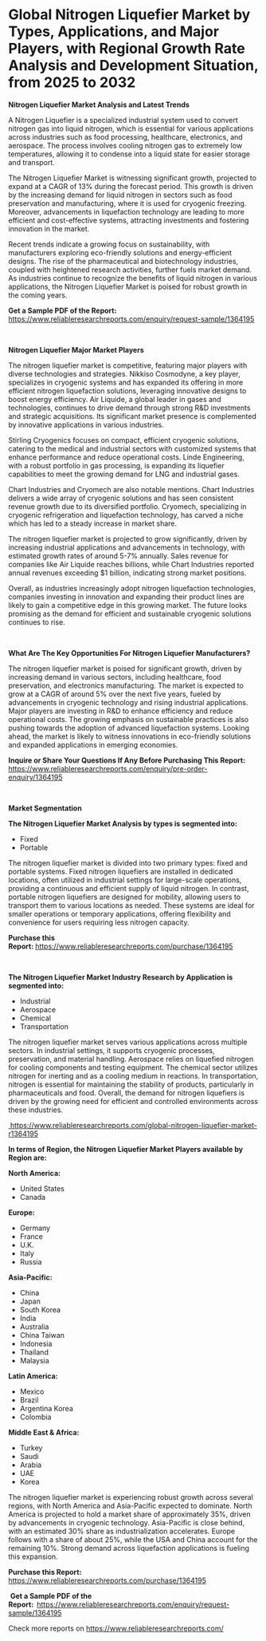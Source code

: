 <p><h1>Global Nitrogen Liquefier Market by Types, Applications, and Major Players, with Regional Growth Rate Analysis and Development Situation, from 2025 to 2032</h1></p><p><strong>Nitrogen Liquefier Market Analysis and Latest Trends</strong></p>
<p><p>A Nitrogen Liquefier is a specialized industrial system used to convert nitrogen gas into liquid nitrogen, which is essential for various applications across industries such as food processing, healthcare, electronics, and aerospace. The process involves cooling nitrogen gas to extremely low temperatures, allowing it to condense into a liquid state for easier storage and transport.</p><p>The Nitrogen Liquefier Market is witnessing significant growth, projected to expand at a CAGR of 13% during the forecast period. This growth is driven by the increasing demand for liquid nitrogen in sectors such as food preservation and manufacturing, where it is used for cryogenic freezing. Moreover, advancements in liquefaction technology are leading to more efficient and cost-effective systems, attracting investments and fostering innovation in the market.</p><p>Recent trends indicate a growing focus on sustainability, with manufacturers exploring eco-friendly solutions and energy-efficient designs. The rise of the pharmaceutical and biotechnology industries, coupled with heightened research activities, further fuels market demand. As industries continue to recognize the benefits of liquid nitrogen in various applications, the Nitrogen Liquefier Market is poised for robust growth in the coming years.</p></p>
<p><strong>Get a Sample PDF of the Report:&nbsp;</strong> <a href="https://www.reliableresearchreports.com/enquiry/request-sample/1364195?utm_campaign=3034&utm_medium=2&utm_source=Github&utm_content=ia&utm_term=10042025&utm_id=nitrogen-liquefier">https://www.reliableresearchreports.com/enquiry/request-sample/1364195</a></p>
<p>&nbsp;</p>
<p><strong>Nitrogen Liquefier Major Market Players</strong></p>
<p><p>The nitrogen liquefier market is competitive, featuring major players with diverse technologies and strategies. Nikkiso Cosmodyne, a key player, specializes in cryogenic systems and has expanded its offering in more efficient nitrogen liquefaction solutions, leveraging innovative designs to boost energy efficiency. Air Liquide, a global leader in gases and technologies, continues to drive demand through strong R&D investments and strategic acquisitions. Its significant market presence is complemented by innovative applications in various industries.</p><p>Stirling Cryogenics focuses on compact, efficient cryogenic solutions, catering to the medical and industrial sectors with customized systems that enhance performance and reduce operational costs. Linde Engineering, with a robust portfolio in gas processing, is expanding its liquefier capabilities to meet the growing demand for LNG and industrial gases.</p><p>Chart Industries and Cryomech are also notable mentions. Chart Industries delivers a wide array of cryogenic solutions and has seen consistent revenue growth due to its diversified portfolio. Cryomech, specializing in cryogenic refrigeration and liquefaction technology, has carved a niche which has led to a steady increase in market share.</p><p>The nitrogen liquefier market is projected to grow significantly, driven by increasing industrial applications and advancements in technology, with estimated growth rates of around 5-7% annually. Sales revenue for companies like Air Liquide reaches billions, while Chart Industries reported annual revenues exceeding $1 billion, indicating strong market positions.</p><p>Overall, as industries increasingly adopt nitrogen liquefaction technologies, companies investing in innovation and expanding their product lines are likely to gain a competitive edge in this growing market. The future looks promising as the demand for efficient and sustainable cryogenic solutions continues to rise.</p></p>
<p>&nbsp;</p>
<p><strong>What Are The Key Opportunities For Nitrogen Liquefier Manufacturers?</strong></p>
<p><p>The nitrogen liquefier market is poised for significant growth, driven by increasing demand in various sectors, including healthcare, food preservation, and electronics manufacturing. The market is expected to grow at a CAGR of around 5% over the next five years, fueled by advancements in cryogenic technology and rising industrial applications. Major players are investing in R&D to enhance efficiency and reduce operational costs. The growing emphasis on sustainable practices is also pushing towards the adoption of advanced liquefaction systems. Looking ahead, the market is likely to witness innovations in eco-friendly solutions and expanded applications in emerging economies.</p></p>
<p><strong>Inquire or Share Your Questions If Any Before Purchasing This Report:</strong> <a href="https://www.reliableresearchreports.com/enquiry/pre-order-enquiry/1364195?utm_campaign=3034&utm_medium=2&utm_source=Github&utm_content=ia&utm_term=10042025&utm_id=nitrogen-liquefier">https://www.reliableresearchreports.com/enquiry/pre-order-enquiry/1364195</a></p>
<p>&nbsp;</p>
<p><strong>Market Segmentation</strong></p>
<p><strong>The Nitrogen Liquefier Market Analysis by types is segmented into:</strong></p>
<p><ul><li>Fixed</li><li>Portable</li></ul></p>
<p><p>The nitrogen liquefier market is divided into two primary types: fixed and portable systems. Fixed nitrogen liquefiers are installed in dedicated locations, often utilized in industrial settings for large-scale operations, providing a continuous and efficient supply of liquid nitrogen. In contrast, portable nitrogen liquefiers are designed for mobility, allowing users to transport them to various locations as needed. These systems are ideal for smaller operations or temporary applications, offering flexibility and convenience for users requiring less nitrogen capacity.</p></p>
<p><strong>Purchase this Report:&nbsp;</strong><a href="https://www.reliableresearchreports.com/purchase/1364195?utm_campaign=3034&utm_medium=2&utm_source=Github&utm_content=ia&utm_term=10042025&utm_id=nitrogen-liquefier">https://www.reliableresearchreports.com/purchase/1364195</a></p>
<p>&nbsp;</p>
<p><strong>The Nitrogen Liquefier Market Industry Research by Application is segmented into:</strong></p>
<p><ul><li>Industrial</li><li>Aerospace</li><li>Chemical</li><li>Transportation</li></ul></p>
<p><p>The nitrogen liquefier market serves various applications across multiple sectors. In industrial settings, it supports cryogenic processes, preservation, and material handling. Aerospace relies on liquefied nitrogen for cooling components and testing equipment. The chemical sector utilizes nitrogen for inerting and as a cooling medium in reactions. In transportation, nitrogen is essential for maintaining the stability of products, particularly in pharmaceuticals and food. Overall, the demand for nitrogen liquefiers is driven by the growing need for efficient and controlled environments across these industries.</p></p>
<p><a href="https://www.reliableresearchreports.com/global-nitrogen-liquefier-market-r1364195?utm_campaign=3034&utm_medium=2&utm_source=Github&utm_content=ia&utm_term=10042025&utm_id=nitrogen-liquefier">&nbsp;https://www.reliableresearchreports.com/global-nitrogen-liquefier-market-r1364195</a></p>
<p><strong>In terms of Region, the Nitrogen Liquefier Market Players available by Region are:</strong></p>
<p>
    <p> <strong> North America: </strong>
        <ul>
            <li>United States</li>
            <li>Canada</li>
        </ul>
        </p> 
    <p> <strong> Europe: </strong>
        <ul>
            <li>Germany</li>
            <li>France</li>
            <li>U.K.</li>
            <li>Italy</li>
            <li>Russia</li>
        </ul>
        </p> 
    <p> <strong> Asia-Pacific: </strong>
        <ul>
            <li>China</li>
            <li>Japan</li>
            <li>South Korea</li>
            <li>India</li>
            <li>Australia</li>
            <li>China Taiwan</li>
            <li>Indonesia</li>
            <li>Thailand</li>
            <li>Malaysia</li>
        </ul>
        </p> 
    <p> <strong> Latin America: </strong>
        <ul>
            <li>Mexico</li>
            <li>Brazil</li>
            <li>Argentina Korea</li>
            <li>Colombia</li>
        </ul>
        </p> 
    <p> <strong> Middle East & Africa: </strong>
        <ul>
            <li>Turkey</li>
            <li>Saudi</li>
            <li>Arabia</li>
            <li>UAE</li>
            <li>Korea</li>
        </ul>
    </p>
    </p>
<p><p>The nitrogen liquefier market is experiencing robust growth across several regions, with North America and Asia-Pacific expected to dominate. North America is projected to hold a market share of approximately 35%, driven by advancements in cryogenic technology. Asia-Pacific is close behind, with an estimated 30% share as industrialization accelerates. Europe follows with a share of about 25%, while the USA and China account for the remaining 10%. Strong demand across liquefaction applications is fueling this expansion.</p></p>
<p><strong>Purchase this Report: </strong><a href="https://www.reliableresearchreports.com/purchase/1364195?utm_campaign=3034&utm_medium=2&utm_source=Github&utm_content=ia&utm_term=10042025&utm_id=nitrogen-liquefier">https://www.reliableresearchreports.com/purchase/1364195</a></p>
<p>&nbsp;<strong>Get a Sample PDF of the Report:&nbsp;&nbsp;</strong><a href="https://www.reliableresearchreports.com/enquiry/request-sample/1364195?utm_campaign=3034&utm_medium=2&utm_source=Github&utm_content=ia&utm_term=10042025&utm_id=nitrogen-liquefier">https://www.reliableresearchreports.com/enquiry/request-sample/1364195</a></p>
<p><strong></strong></p>
<p>Check more reports on <a href="https://www.reliableresearchreports.com/?utm_campaign=3034&utm_medium=2&utm_source=Github&utm_content=ia&utm_term=10042025&utm_id=nitrogen-liquefier">https://www.reliableresearchreports.com/</a></p>
